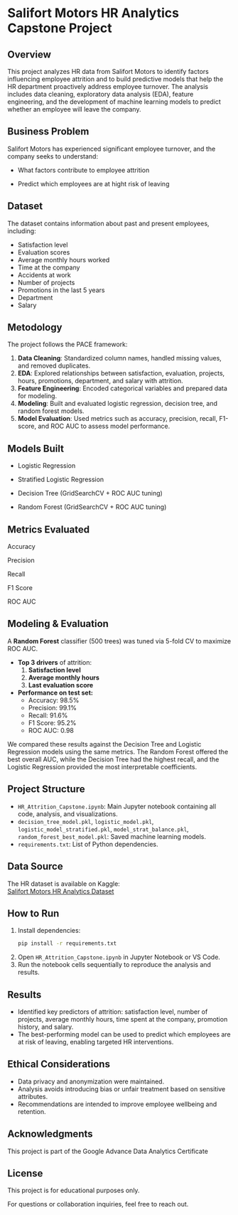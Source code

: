 # Salifort Motors HR Analytics Capstone Project

## Overview

This project analyzes HR data from Salifort Motors to identify factors influencing employee attrition and to build predictive models that help the HR department proactively address employee turnover. 
The analysis includes data cleaning, exploratory data analysis (EDA), feature engineering, and the development of machine learning models to predict whether an employee will leave the company.

## Business Problem

Salifort Motors has experienced significant employee turnover, and the company seeks to understand:

- What factors contribute to employee attrition

- Predict which employees are at hight risk of leaving

## Dataset 

The dataset contains information about past and present employees, including:

- Satisfaction level
- Evaluation scores
- Average monthly hours worked
- Time at the company
- Accidents at work
- Number of projects
- Promotions in the last 5 years
- Department
- Salary

## Metodology

The project follows the PACE framework:

1. **Data Cleaning**: Standardized column names, handled missing values, and removed duplicates.
2. **EDA**: Explored relationships between satisfaction, evaluation, projects, hours, promotions, department, and salary with attrition.
3. **Feature Engineering**: Encoded categorical variables and prepared data for modeling.
4. **Modeling**: Built and evaluated logistic regression, decision tree, and random forest models.
5. **Model Evaluation**: Used metrics such as accuracy, precision, recall, F1-score, and ROC AUC to assess model performance.


## Models Built

- Logistic Regression 

- Stratified Logistic Regression 

- Decision Tree (GridSearchCV + ROC AUC tuning)

- Random Forest (GridSearchCV + ROC AUC tuning)

## Metrics Evaluated

Accuracy

Precision

Recall

F1 Score

ROC AUC

## Modeling & Evaluation

A **Random Forest** classifier (500 trees) was tuned via 5-fold CV to maximize ROC AUC.  

- **Top 3 drivers** of attrition:  
  1. **Satisfaction level**  
  2. **Average monthly hours**  
  3. **Last evaluation score**  
- **Performance on test set:**  
  - Accuracy: 98.5%  
  - Precision: 99.1%  
  - Recall: 91.6%  
  - F1 Score: 95.2%  
  - ROC AUC: 0.98  

We compared these results against the Decision Tree and Logistic Regression models using the same metrics. The Random Forest offered the best overall AUC, while the Decision Tree had the highest recall, and the Logistic Regression provided the most interpretable coefficients.


## Project Structure

- `HR_Attrition_Capstone.ipynb`: Main Jupyter notebook containing all code, analysis, and visualizations.
- `decision_tree_model.pkl`, `logistic_model.pkl`, `logistic_model_stratified.pkl`, `model_strat_balance.pkl`, `random_forest_best_model.pkl`: Saved machine learning models.
- `requirements.txt`: List of Python dependencies.

## Data Source

The HR dataset is available on Kaggle:  
[Salifort Motors HR Analytics Dataset](https://www.kaggle.com/datasets/mfaisalqureshi/hr-analytics-and-job-prediction?select=HR_comma_sep.csv)


## How to Run

1. Install dependencies:
    ```sh
    pip install -r requirements.txt
    ```
2. Open `HR_Attrition_Capstone.ipynb` in Jupyter Notebook or VS Code.
3. Run the notebook cells sequentially to reproduce the analysis and results.

## Results

- Identified key predictors of attrition: satisfaction level, number of projects, average monthly hours, time spent at the company, promotion history, and salary.
- The best-performing model can be used to predict which employees are at risk of leaving, enabling targeted HR interventions.

## Ethical Considerations

- Data privacy and anonymization were maintained.
- Analysis avoids introducing bias or unfair treatment based on sensitive attributes.
- Recommendations are intended to improve employee wellbeing and retention.

## Acknowledgments

This project is part of the Google Advance Data Analytics Certificate

## License

This project is for educational purposes only.

For questions or collaboration inquiries, feel free to reach out.